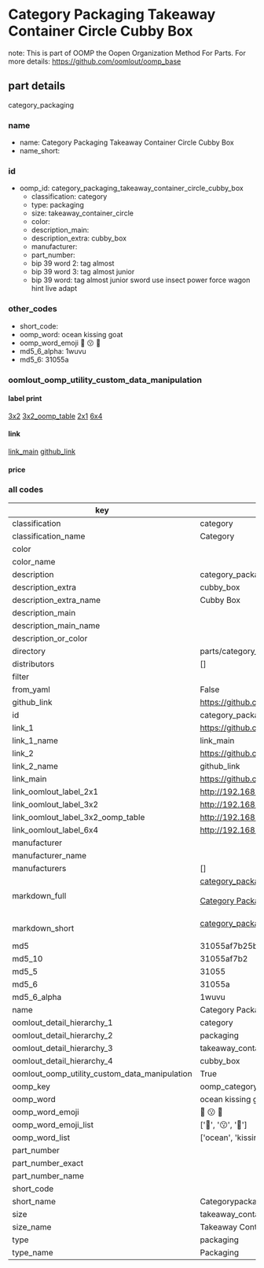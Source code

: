 # Category Packaging Takeaway Container Circle Cubby Box  

note: This is part of OOMP the Oopen Organization Method For Parts. For more details: https://github.com/oomlout/oomp_base

##  part details



category_packaging

### name
* name: Category Packaging Takeaway Container Circle Cubby Box
* name_short: 
### id
* oomp_id: category_packaging_takeaway_container_circle_cubby_box
  * classification: category
  * type: packaging
  * size: takeaway_container_circle
  * color: 
  * description_main: 
  * description_extra: cubby_box
  * manufacturer: 
  * part_number: 
  * bip 39 word 2: tag almost
  * bip 39 word 3: tag almost junior
  * bip 39 word: tag almost junior sword use insect power force wagon hint live adapt

### other_codes
* short_code: 
* oomp_word: ocean kissing goat
* oomp_word_emoji :ocean: :kissing: :goat:
* md5_6_alpha: 1wuvu
* md5_6: 31055a






### oomlout_oomp_utility_custom_data_manipulation
#### label print
[3x2](http://192.168.1.245:1112/?label=oomp%201wuvu)
[3x2_oomp_table](http://192.168.1.107:1112/?label=oomp%201wuvu)
[2x1](http://192.168.1.242:1112/?label=oomp%201wuvu)
[6x4](http://192.168.1.55:1112/?label=oomp%201wuvu)    

#### link

[link_main](https://github.com/oomlout/oomlout_oomp_current_version_messy/tree/main/parts/category_packaging_takeaway_container_circle_cubby_box) [github_link](https://github.com/oomlout/oomlout_oomp_part_src/tree/main/parts/category_packaging_takeaway_container_circle_cubby_box)                             

#### price







### all codes 
| key | value |  
| --- | --- |  
| classification | category |  
| classification_name | Category |  
| color |  |  
| color_name |  |  
| description | category_packaging |  
| description_extra | cubby_box |  
| description_extra_name | Cubby Box |  
| description_main |  |  
| description_main_name |  |  
| description_or_color |   |  
| directory | parts/category_packaging_takeaway_container_circle_cubby_box |  
| distributors | [] |  
| filter |  |  
| from_yaml | False |  
| github_link | https://github.com/oomlout/oomlout_oomp_part_src/tree/main/parts/category_packaging_takeaway_container_circle_cubby_box |  
| id | category_packaging_takeaway_container_circle_cubby_box |  
| link_1 | https://github.com/oomlout/oomlout_oomp_current_version_messy/tree/main/parts/category_packaging_takeaway_container_circle_cubby_box |  
| link_1_name | link_main |  
| link_2 | https://github.com/oomlout/oomlout_oomp_part_src/tree/main/parts/category_packaging_takeaway_container_circle_cubby_box |  
| link_2_name | github_link |  
| link_main | https://github.com/oomlout/oomlout_oomp_current_version_messy/tree/main/parts/category_packaging_takeaway_container_circle_cubby_box |  
| link_oomlout_label_2x1 | http://192.168.1.242:1112/?label=oomp%201wuvu |  
| link_oomlout_label_3x2 | http://192.168.1.245:1112/?label=oomp%201wuvu |  
| link_oomlout_label_3x2_oomp_table | http://192.168.1.107:1112/?label=oomp%201wuvu |  
| link_oomlout_label_6x4 | http://192.168.1.55:1112/?label=oomp%201wuvu |  
| manufacturer |  |  
| manufacturer_name |  |  
| manufacturers | [] |  
| markdown_full | [category_packaging_takeaway_container_circle_cubby_box](https://github.com/oomlout/oomlout_oomp_current_version_messy/tree/main/parts/category_packaging_takeaway_container_circle_cubby_box)<br>[](https://github.com/oomlout/oomlout_oomp_current_version_messy/tree/main/parts/category_packaging_takeaway_container_circle_cubby_box)<br>[Category Packaging Takeaway Container Circle Cubby Box](https://github.com/oomlout/oomlout_oomp_current_version_messy/tree/main/parts/category_packaging_takeaway_container_circle_cubby_box)<br><br> |  
| markdown_short | [category_packaging_takeaway_container_circle_cubby_box](https://github.com/oomlout/oomlout_oomp_current_version_messy/tree/main/parts/category_packaging_takeaway_container_circle_cubby_box)<br><br> |  
| md5 | 31055af7b25b1529d477ddc4f241b6e9 |  
| md5_10 | 31055af7b2 |  
| md5_5 | 31055 |  
| md5_6 | 31055a |  
| md5_6_alpha | 1wuvu |  
| name | Category Packaging Takeaway Container Circle Cubby Box |  
| oomlout_detail_hierarchy_1 | category |  
| oomlout_detail_hierarchy_2 | packaging |  
| oomlout_detail_hierarchy_3 | takeaway_container_circle |  
| oomlout_detail_hierarchy_4 | cubby_box |  
| oomlout_oomp_utility_custom_data_manipulation | True |  
| oomp_key | oomp_category_packaging_takeaway_container_circle_cubby_box |  
| oomp_word | ocean kissing goat |  
| oomp_word_emoji | :ocean: :kissing: :goat: |  
| oomp_word_emoji_list | [':ocean:', ':kissing:', ':goat:'] |  
| oomp_word_list | ['ocean', 'kissing', 'goat'] |  
| part_number |  |  
| part_number_exact |  |  
| part_number_name |  |  
| short_code |  |  
| short_name | Categorypackaging |  
| size | takeaway_container_circle |  
| size_name | Takeaway Container Circle |  
| type | packaging |  
| type_name | Packaging |  
